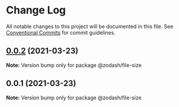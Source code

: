 # Change Log

All notable changes to this project will be documented in this file.
See [Conventional Commits](https://conventionalcommits.org) for commit guidelines.

## [0.0.2](https://github.com/zcorky/zodash/compare/@zodash/file-size@0.0.1...@zodash/file-size@0.0.2) (2021-03-23)

**Note:** Version bump only for package @zodash/file-size





## 0.0.1 (2021-03-23)

**Note:** Version bump only for package @zodash/file-size
